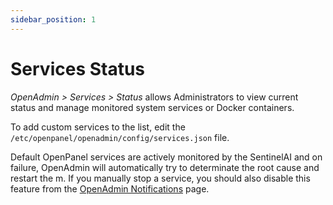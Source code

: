 ```yaml
---
sidebar_position: 1
---
```


# Services Status

*OpenAdmin > Services > Status* allows Administrators to view current status and manage monitored system services or Docker containers.

To add custom services to the list, edit the `/etc/openpanel/openadmin/config/services.json` file.

Default OpenPanel services are actively monitored by the SentinelAI and on failure, OpenAdmin will automatically try to determinate the root cause and restart the m. If you manually stop a service, you should also disable this feature from the  [OpenAdmin Notifications](/docs/admin/notifications/) page.

